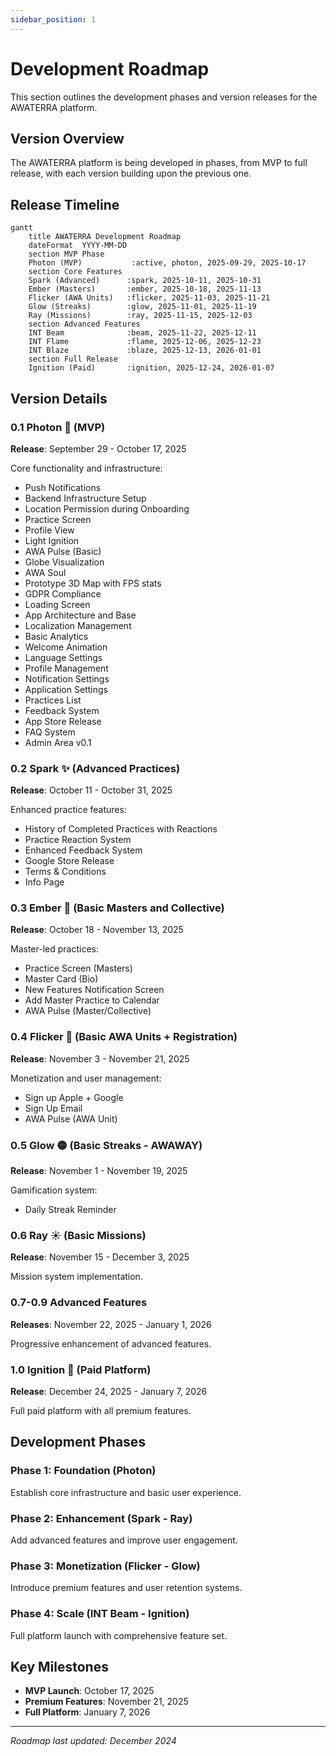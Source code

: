 ```yaml
---
sidebar_position: 1
---
```


# Development Roadmap

This section outlines the development phases and version releases for the AWATERRA platform.

## Version Overview

The AWATERRA platform is being developed in phases, from MVP to full release, with each version building upon the previous one.

## Release Timeline

```mermaid
gantt
    title AWATERRA Development Roadmap
    dateFormat  YYYY-MM-DD
    section MVP Phase
    Photon (MVP)           :active, photon, 2025-09-29, 2025-10-17
    section Core Features
    Spark (Advanced)      :spark, 2025-10-11, 2025-10-31
    Ember (Masters)       :ember, 2025-10-18, 2025-11-13
    Flicker (AWA Units)   :flicker, 2025-11-03, 2025-11-21
    Glow (Streaks)        :glow, 2025-11-01, 2025-11-19
    Ray (Missions)        :ray, 2025-11-15, 2025-12-03
    section Advanced Features
    INT Beam              :beam, 2025-11-22, 2025-12-11
    INT Flame             :flame, 2025-12-06, 2025-12-23
    INT Blaze             :blaze, 2025-12-13, 2026-01-01
    section Full Release
    Ignition (Paid)       :ignition, 2025-12-24, 2026-01-07
```

## Version Details

### 0.1 Photon 🔹 (MVP)
**Release**: September 29 - October 17, 2025

Core functionality and infrastructure:
- Push Notifications
- Backend Infrastructure Setup
- Location Permission during Onboarding
- Practice Screen
- Profile View
- Light Ignition
- AWA Pulse (Basic)
- Globe Visualization
- AWA Soul
- Prototype 3D Map with FPS stats
- GDPR Compliance
- Loading Screen
- App Architecture and Base
- Localization Management
- Basic Analytics
- Welcome Animation
- Language Settings
- Profile Management
- Notification Settings
- Application Settings
- Practices List
- Feedback System
- App Store Release
- FAQ System
- Admin Area v0.1

### 0.2 Spark ✨ (Advanced Practices)
**Release**: October 11 - October 31, 2025

Enhanced practice features:
- History of Completed Practices with Reactions
- Practice Reaction System
- Enhanced Feedback System
- Google Store Release
- Terms & Conditions
- Info Page

### 0.3 Ember 🧡 (Basic Masters and Collective)
**Release**: October 18 - November 13, 2025

Master-led practices:
- Practice Screen (Masters)
- Master Card (Bio)
- New Features Notification Screen
- Add Master Practice to Calendar
- AWA Pulse (Master/Collective)

### 0.4 Flicker 💛 (Basic AWA Units + Registration)
**Release**: November 3 - November 21, 2025

Monetization and user management:
- Sign up Apple + Google
- Sign Up Email
- AWA Pulse (AWA Unit)

### 0.5 Glow 🟡 (Basic Streaks - AWAWAY)
**Release**: November 1 - November 19, 2025

Gamification system:
- Daily Streak Reminder

### 0.6 Ray ☀️ (Basic Missions)
**Release**: November 15 - December 3, 2025

Mission system implementation.

### 0.7-0.9 Advanced Features
**Releases**: November 22, 2025 - January 1, 2026

Progressive enhancement of advanced features.

### 1.0 Ignition 🚀 (Paid Platform)
**Release**: December 24, 2025 - January 7, 2026

Full paid platform with all premium features.

## Development Phases

### Phase 1: Foundation (Photon)
Establish core infrastructure and basic user experience.

### Phase 2: Enhancement (Spark - Ray)
Add advanced features and improve user engagement.

### Phase 3: Monetization (Flicker - Glow)
Introduce premium features and user retention systems.

### Phase 4: Scale (INT Beam - Ignition)
Full platform launch with comprehensive feature set.

## Key Milestones

- **MVP Launch**: October 17, 2025
- **Premium Features**: November 21, 2025
- **Full Platform**: January 7, 2026

---

*Roadmap last updated: December 2024*
